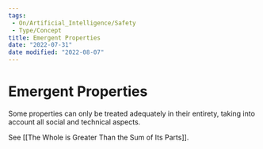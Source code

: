 ```yaml
---
tags:
 - On/Artificial_Intelligence/Safety 
 - Type/Concept
title: Emergent Properties
date: "2022-07-31"
date modified: "2022-08-07"
---
```


# Emergent Properties
Some properties can only be treated adequately in their entirety, taking into account all social and technical aspects.

See [[The Whole is Greater Than the Sum of Its Parts]].

